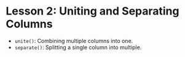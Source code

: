 # Lesson 2: Uniting and Separating Columns

* `unite()`: Combining multiple columns into one.
* `separate()`: Splitting a single column into multiple.
